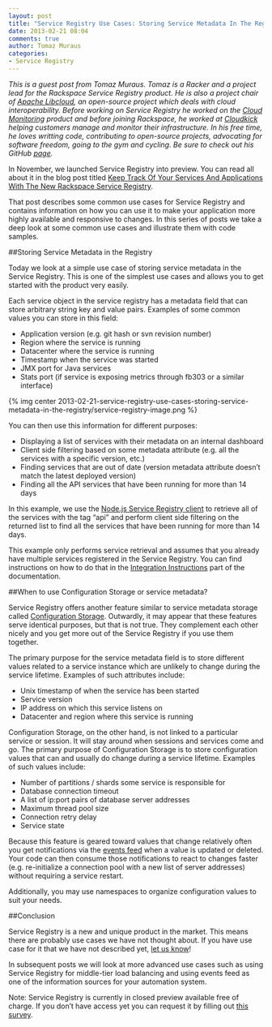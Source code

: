```yaml
---
layout: post
title: "Service Registry Use Cases: Storing Service Metadata In The Registry"
date: 2013-02-21 08:04
comments: true
author: Tomaz Muraus
categories: 
- Service Registry
---
```

_This is a guest post from Tomaz Muraus. Tomaz is a Racker and a project lead for the Rackspace Service Registry product. He is also a project chair of [Apache Libcloud](http://libcloud.apache.org/), an open-source project which deals with cloud interoperability. Before working on Service Registry he worked on the [Cloud Monitoring](http://www.rackspace.com/cloud/monitoring/) product and before joining Rackspace, he worked at [Cloudkick](https://www.cloudkick.com/) helping customers manage and monitor their infrastructure. In his free time, he loves writting code, contributing to open-source projects, advocating for software freedom, going to the gym and cycling. Be sure to check out his GitHub [page](https://github.com/Kami)._

In November, we launched Service Registry into preview. You can read all about it in the blog post titled [Keep Track Of Your Services And Applications With The New Rackspace Service Registry](http://www.rackspace.com/blog/keep-track-of-your-services-and-applications-with-the-new-rackspace-service-registry/).

That post describes some common use cases for Service Registry and contains information on how you can use it to make your application more highly available and responsive to changes. In this series of posts we take a deep look at some common use cases and illustrate them with code samples.
<!--More-->
##Storing Service Metadata in the Registry

Today we look at a simple use case of storing service metadata in the Service Registry. This is one of the simplest use cases and allows you to get started with the product very easily.

Each service object in the service registry has a metadata field that can store arbitrary string key and value pairs. Examples of some common values you can store in this field:

* Application version (e.g. git hash or svn revision number)
* Region where the service is running
* Datacenter where the service is running
* Timestamp when the service was started
* JMX port for Java services
* Stats port (if service is exposing metrics through fb303 or a similar interface)

{% img center 2013-02-21-service-registry-use-cases-storing-service-metadata-in-the-registry/service-registry-image.png %}

You can then use this information for different purposes:

* Displaying a list of services with their metadata on an internal dashboard
* Client side filtering based on some metadata attribute (e.g. all the services with a specific version, etc.)
* Finding services that are out of date (version metadata attribute doesn’t match the latest deployed version)
* Finding all the API services that have been running for more than 14 days

In this example, we use the [Node.js Service Registry client](https://github.com/racker/node-service-registry-client) to retrieve all of the services with the tag “api” and perform client side filtering on the returned list to find all the services that have been running for more than 14 days.

This example only performs service retrieval and assumes that you already have multiple services registered in the Service Registry. You can find instructions on how to do that in the [Integration Instructions](http://docs.rackspace.com/rsr/api/v1.0/sr-devguide/content/integration-instructions.html) part of the documentation.

<script src="https://gist.github.com/Kami/211c73c307339f356279.js"></script>

##When to use Configuration Storage or service metadata?

Service Registry offers another feature similar to service metadata storage called [Configuration Storage](http://docs.rackspace.com/rsr/api/v1.0/sr-devguide/content/overview.html). Outwardly, it may appear that these features serve identical purposes, but that is not true. They complement each other nicely and you get more out of the Service Registry if you use them together.

The primary purpose for the service metadata field is to store different values related to a service instance which are unlikely to change during the service lifetime. Examples of such attributes include:

* Unix timestamp of when the service has been started
* Service version
* IP address on which this service listens on
* Datacenter and region where this service is running

Configuration Storage, on the other hand, is not linked to a particular service or session. It will stay around when sessions and services come and go. The primary purpose of Configuration Storage is to store configuration values that can and usually do change during a service lifetime. Examples of such values include:

* Number of partitions / shards some service is responsible for
* Database connection timeout
* A list of ip:port pairs of database server addresses
* Maximum thread pool size
* Connection retry delay
* Service state

Because this feature is geared toward values that change relatively often you get notifications via the [events feed](http://docs.rackspace.com/rsr/api/v1.0/sr-devguide/content/concepts.html) when a value is updated or deleted. Your code can then consume those notifications to react to changes faster (e.g. re-initialize a connection pool with a new list of server addresses) without requiring a service restart.

Additionally, you may use namespaces to organize configuration values to suit your needs.

##Conclusion

Service Registry is a new and unique product in the market. This means there are probably use cases we have not thought about. If you have use case for it that we have not described yet, [let us know](mailto:sr@rackspace.com)!

In subsequent posts we will look at more advanced use cases such as using Service Registry for middle-tier load balancing and using events feed as one of the information sources for your automation system.

Note: Service Registry is currently in closed preview available free of charge. If you don’t have access yet you can request it by filling out [this survey](https://surveys.rackspace.com/Survey.aspx?s=f3d6e51580ab4510a564487fafdafdfd).
